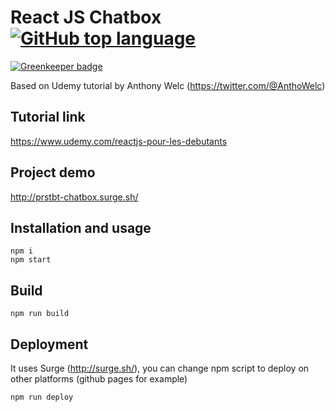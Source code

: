 # React JS Chatbox  [![GitHub top language](https://img.shields.io/github/languages/top/proustibat/react-js-chatbox.svg)](https://github.com/proustibat/react-js-chatbox)

[![Greenkeeper badge](https://badges.greenkeeper.io/proustibat/react-js-chatbox.svg)](https://greenkeeper.io/)

Based on Udemy tutorial by Anthony Welc (https://twitter.com/@AnthoWelc)

## Tutorial link
https://www.udemy.com/reactjs-pour-les-debutants

## Project demo
http://prstbt-chatbox.surge.sh/

## Installation and usage

```
npm i
npm start
```

## Build
```
npm run build
```

## Deployment
It uses Surge (http://surge.sh/), you can change npm script to deploy on other platforms (github pages for example)
```
npm run deploy
```
